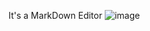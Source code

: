 It's a MarkDown Editor   ![image](https://github.com/user-attachments/assets/756fe33f-77ec-4e61-b795-4aa9fa6dc95f)
